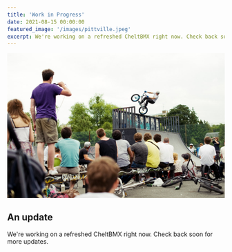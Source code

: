 ```yaml
---
title: 'Work in Progress'
date: 2021-08-15 00:00:00
featured_image: '/images/pittville.jpeg'
excerpt: We're working on a refreshed CheltBMX right now. Check back soon for more updates.
---
```


![](/images/pittville.jpeg)

## An update

We're working on a refreshed CheltBMX right now. Check back soon for more updates.